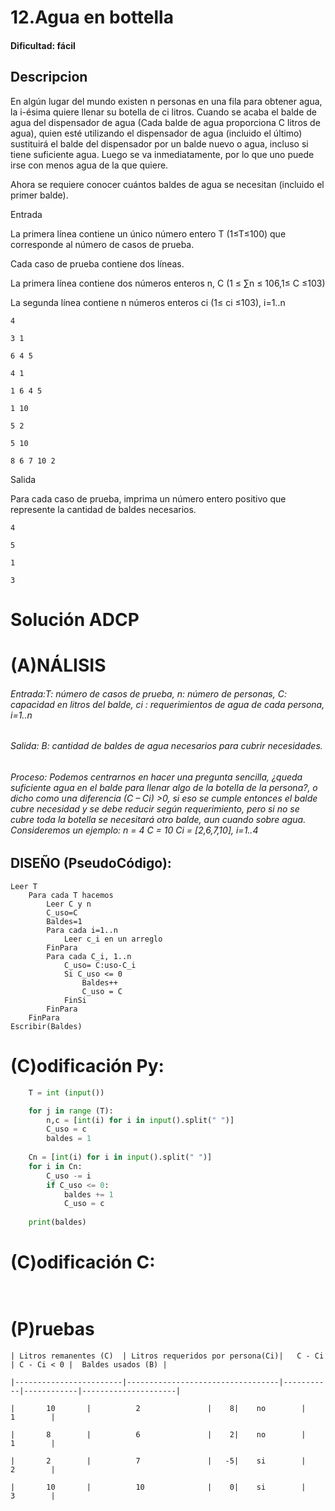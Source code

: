 
# 12.Agua en bottella

#### Dificultad: fácil

## Descripcion

En algún lugar del mundo existen n personas en una fila para obtener agua, la i-ésima quiere llenar su botella de ci litros. 
Cuando se acaba el balde de agua del dispensador de agua (Cada balde de agua proporciona C litros de agua), quien esté utilizando 
el dispensador de agua (incluido el último) sustituirá el balde del dispensador por un balde nuevo o agua, incluso si tiene 
suficiente agua. Luego se va inmediatamente, por lo que uno puede irse con menos agua de la que quiere.
    
Ahora se requiere conocer cuántos baldes de agua se necesitan (incluido el primer balde).

Entrada
    
La primera línea contiene un único número entero T (1≤T≤100) que corresponde al número de casos de prueba.
    
Cada caso de prueba contiene dos líneas.
    
La primera línea contiene dos números enteros n, C (1 ≤ ∑n ≤ 106,1≤ C ≤103)
    
La segunda línea contiene n números enteros ci (1≤ ci ≤103), i=1..n

    4
    
    3 1
    
    6 4 5
    
    4 1
    
    1 6 4 5
   
    1 10
    
    5 2
    
    5 10
    
    8 6 7 10 2

Salida

Para cada caso de prueba, imprima un número entero positivo que represente la cantidad de baldes necesarios.

    4
    
    5
    
    1
    
    3



# Solución ADCP

# (A)NÁLISIS

###### Entrada:T: número de casos de prueba, n: número de personas, C: capacidad en litros del balde, ci : requerimientos de agua de cada persona, i=1..n

###### Salida: B:  cantidad de baldes de agua necesarios para cubrir necesidades. 

###### Proceso: Podemos centrarnos en hacer una pregunta sencilla, ¿queda suficiente agua en el balde para llenar algo de la botella de la persona?, o dicho como una diferencia (C – Ci) >0, si eso se cumple entonces el balde cubre necesidad y se debe reducir según requerimiento, pero si no se cubre toda la botella se necesitará otro balde, aun cuando sobre agua.  Consideremos un ejemplo: n = 4 C = 10 Ci = [2,6,7,10], i=1..4




## DISEÑO (PseudoCódigo):

    Leer T
        Para cada T hacemos
            Leer C y n
            C_uso=C
            Baldes=1
            Para cada i=1..n
                Leer c_i en un arreglo
            FinPara
            Para cada C_i, 1..n
                C_uso= C:uso-C_i
                Si C_uso <= 0
                    Baldes++
                    C_uso = C
                FinSi
            FinPara
        FinPara
    Escribir(Baldes)



# (C)odificación Py:
```py
    T = int (input())

    for j in range (T):
        n,c = [int(i) for i in input().split(" ")]
        C_uso = c
        baldes = 1
    
    Cn = [int(i) for i in input().split(" ")]
    for i in Cn:
        C_uso -= i
        if C_uso <= 0:
            baldes += 1
            C_uso = c
            
    print(baldes)
```
# (C)odificación C:
```c
    
```
# (P)ruebas


    | Litros remanentes (C)  | Litros requeridos por persona(Ci)|	C - Ci  | C - Ci < 0 |	Baldes usados (B) |
    
    |------------------------|----------------------------------|-----------|------------|---------------------|
    
    |       10		 |		    2	            |    8|    no	     | 		1        |
    
    |       8		 |		    6	            |    2|    no	     | 		1        |
    
    |       2		 |		    7	            |   -5|    si	     | 		2        |

    |       10		 |		    10	            |    0|    si	     | 		3        |
 


